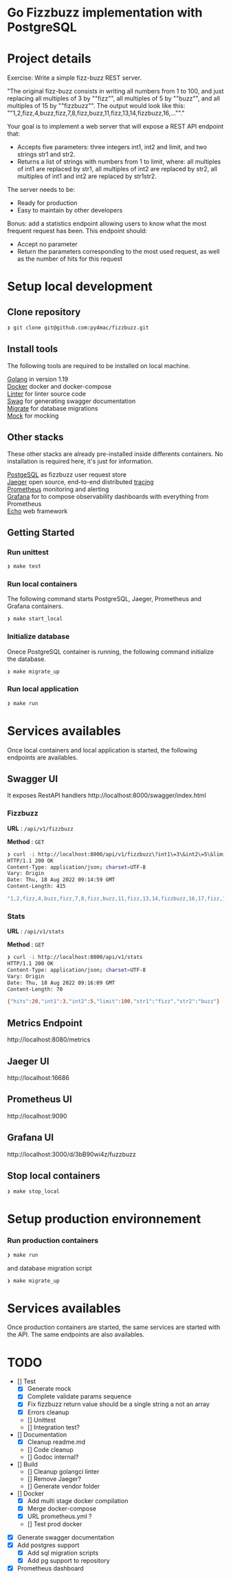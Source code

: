 <H1>Go Fizzbuzz implementation with PostgreSQL</H1>

# Project details

Exercise: Write a simple fizz-buzz REST server.

"The original fizz-buzz consists in writing all numbers from 1 to 100, and just replacing all multiples of 3 by ""fizz"", all multiples of 5 by ""buzz"", and all multiples of 15 by ""fizzbuzz"".
The output would look like this: ""1,2,fizz,4,buzz,fizz,7,8,fizz,buzz,11,fizz,13,14,fizzbuzz,16,...""."

Your goal is to implement a web server that will expose a REST API endpoint that:

- Accepts five parameters: three integers int1, int2 and limit, and two strings str1 and str2.
- Returns a list of strings with numbers from 1 to limit, where: all multiples of int1 are replaced by str1, all multiples of int2 are replaced by str2, all multiples of int1 and int2 are replaced by str1str2.

The server needs to be:

- Ready for production
- Easy to maintain by other developers

Bonus: add a statistics endpoint allowing users to know what the most frequent request has been. This endpoint should:

- Accept no parameter
- Return the parameters corresponding to the most used request, as well as the number of hits for this request

# Setup local development

## Clone repository

```sh
❯ git clone git@github.com:py4mac/fizzbuzz.git
```

## Install tools

The following tools are required to be installed on local machine.

[Golang](https://go.dev/) in version 1.19<br/>
[Docker](https://www.docker.com/products/docker-desktop/) docker and docker-compose<br/>
[Linter](https://golangci-lint.run/usage/install/) for linter source code<br/>
[Swag](https://github.com/swaggo/swag) for generating swagger documentation<br/>
[Migrate](https://github.com/golang-migrate/migrate) for database migrations<br/>
[Mock](https://github.com/golang/mock) for mocking<br/>

## Other stacks

These other stacks are already pre-installed inside differents containers. No installation is required here, it's just for information.

[PostgeSQL](https://github.com/jackc/pgx) as fizzbuzz user request store<br/>
[Jaeger](https://www.jaegertracing.io/) open source, end-to-end distributed [tracing](https://opentracing.io/)<br/>
[Prometheus](https://prometheus.io/) monitoring and alerting<br/>
[Grafana](https://grafana.com/) for to compose observability dashboards with everything from Prometheus<br/>
[Echo](https://github.com/labstack/echo) web framework<br/>

## Getting Started

### Run unittest

```sh
❯ make test
```

### Run local containers

The following command starts PostgreSQL, Jaeger, Prometheus and Grafana containers.

```sh
❯ make start_local
```

### Initialize database

Onece PostgreSQL container is running, the following command initialize the database.

```sh
❯ make migrate_up
```

### Run local application

```sh
❯ make run
```

# Services availables

Once local containers and local application is started, the following endpoints are availables.

## Swagger UI

It exposes RestAPI handlers
http://localhost:8000/swagger/index.html

### Fizzbuzz

**URL** : `/api/v1/fizzbuzz`

**Method** : `GET`

```sh
❯ curl -i http://localhost:8000/api/v1/fizzbuzz\?int1\=3\&int2\=5\&limit\=100\&str1\=fizz\&str2\=buzz
HTTP/1.1 200 OK
Content-Type: application/json; charset=UTF-8
Vary: Origin
Date: Thu, 18 Aug 2022 09:14:59 GMT
Content-Length: 415

"1,2,fizz,4,buzz,fizz,7,8,fizz,buzz,11,fizz,13,14,fizzbuzz,16,17,fizz,19,buzz,fizz,22,23,fizz,buzz,26,fizz,28,29,fizzbuzz,31,32,fizz,34,buzz,fizz,37,38,fizz,buzz,41,fizz,43,44,fizzbuzz,46,47,fizz,49,buzz,fizz,52,53,fizz,buzz,56,fizz,58,59,fizzbuzz,61,62,fizz,64,buzz,fizz,67,68,fizz,buzz,71,fizz,73,74,fizzbuzz,76,77,fizz,79,buzz,fizz,82,83,fizz,buzz,86,fizz,88,89,fizzbuzz,91,92,fizz,94,buzz,fizz,97,98,fizz,buzz"
```

### Stats

**URL** : `/api/v1/stats`

**Method** : `GET`

```sh
❯ curl -i http://localhost:8000/api/v1/stats
HTTP/1.1 200 OK
Content-Type: application/json; charset=UTF-8
Vary: Origin
Date: Thu, 18 Aug 2022 09:16:09 GMT
Content-Length: 70

{"hits":20,"int1":3,"int2":5,"limit":100,"str1":"fizz","str2":"buzz"}
```

## Metrics Endpoint

http://localhost:8080/metrics

## Jaeger UI

http://localhost:16686

## Prometheus UI

http://localhost:9090

## Grafana UI

http://localhost:3000/d/3bB90wi4z/fuzzbuzz

## Stop local containers

```sh
❯ make stop_local
```

# Setup production environnement

### Run production containers

```sh
❯ make run
```

and database migration script

```sh
❯ make migrate_up
```

# Services availables

Once production containers are started, the same services are started with the API. The same endpoints are also availables.

# TODO

- [] Test
  - [x] Generate mock
  - [x] Complete validate params sequence
  - [x] Fix fizzbuzz return value should be a single string a not an array
  - [x] Errors cleanup
  - [] Unittest
  - [] Integration test?
- [] Documentation
  - [x] Cleanup readme.md
  - [] Code cleanup
  - [] Godoc internal?
- [] Build
  - [] Cleanup golangci linter
  - [] Remove Jaeger?
  - [] Generate vendor folder
- [] Docker
  - [x] Add multi stage docker compilation
  - [x] Merge docker-compose
  - [x] URL prometheus.yml ?
  - [] Test prod docker
- [x] Generate swagger documentation
- [x] Add postgres support
  - [x] Add sql migration scripts
  - [x] Add pg support to repository
- [x] Prometheus dashboard
